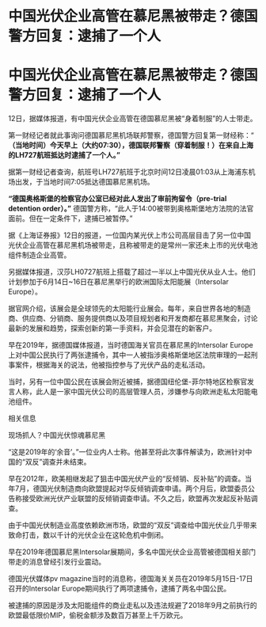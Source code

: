 # 中国光伏企业高管在慕尼黑被带走？德国警方回复：逮捕了一个人

# 中国光伏企业高管在慕尼黑被带走？德国警方回复：逮捕了一个人

12日，据媒体报道，有中国光伏企业高管在德国慕尼黑被“身着制服”的人士带走。

第一财经记者就此事询问德国慕尼黑机场联邦警察，德国警方回复第一财经称：“
**（当地时间）今天早上（大约07:30），德国联邦警察（穿着制服！）在来自上海的LH727航班抵达时逮捕了一个人。”**

据第一财经记者查询，航班号LH727航班于北京时间12日凌晨01:03从上海浦东机场出发，于当地时间7:05抵达德国慕尼黑机场。

**“德国奥格斯堡的检察官办公室已经对此人发出了审前拘留令（pre-trial detention order）。”**
德国警方称，“此人于14:00被带到奥格斯堡地方法院的法官面前。但在一定条件下，逮捕已被暂停。”

据《上海证券报》12日的报道，一位国内某光伏上市公司高层目击了另一位中国光伏企业高管在慕尼黑机场被带走，且称被带走的是常州一家还未上市的光伏电池组件制造企业高管。

另据媒体报道，汉莎LH0727航班上搭载了超过一半以上中国光伏从业人士。他们计划参加于6月14日~16日在慕尼黑举行的欧洲国际太阳能展（Intersolar
Europe）。

据官网介绍，该展会是全球领先的太阳能行业展会。每年，来自世界各地的制造商、供应商、分销商、服务提供商以及项目规划者和开发商都在慕尼黑聚会，讨论最新的发展和趋势，探索创新的第一手资料，并会见潜在的新客户。

早在2019年，据德国媒体报道，当时德国海关官员在慕尼黑的Intersolar
Europe上对中国公民执行了两张逮捕令，其中一人被指涉奥格斯堡地区法院审理的一起刑事案件，根据海关的说法，他被指控参与了光伏产品的走私活动。

当时，另有一位中国公民在该展会附近被捕，据德国纽伦堡-菲尔特地区检察官发言人称，此人是一家中国光伏公司的高层管理人员，涉嫌参与向欧洲走私太阳能电池组件。

相关信息

现场抓人？中国光伏惊魂慕尼黑

“这是2019年的‘余音’。”一位业内人士称。他甚至将此次事件解读为，欧洲针对中国的“双反”调查并未结束。

早在2012年，欧美相继发起了狙击中国光伏产业的“反倾销、反补贴”的调查。当年7月，德国光伏制造商向欧盟提起对华反倾销调查申请。两个月后，欧盟委员公告称接受欧洲光伏产业联盟的反倾销调查申请。不久之后，欧盟再次发起反补贴调查。

由于中国光伏制造业高度依赖欧洲市场，欧盟的“双反”调查给中国光伏业几乎带来致命打击，数以千计的光伏企业在这轮危机中倒闭。

早在2019年德国慕尼黑Intersolar展期间，多名中国光伏企业高管被德国相关部门带走的消息曾经引发行业震动。

德国光伏媒体pv magazine当时的消息称，德国海关关员在2019年5月15日-17日召开的Intersolar
Europe期间执行了两项逮捕令，逮捕了两名中国公民。

被逮捕的原因是涉及太阳能组件的商业走私以及违法规避了2018年9月之前执行的欧盟最低限价MIP，偷税金额涉及数百万甚至上千万欧元。

